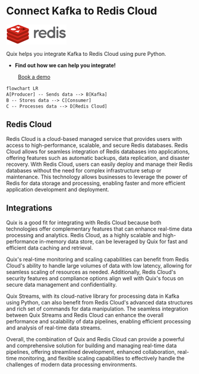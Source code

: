 # Connect Kafka to Redis Cloud

![](./images/logo_1.jpg)

Quix helps you integrate Kafka to Redis Cloud using pure Python.

<div class="grid cards blog-grid-card" markdown>

- __Find out how we can help you integrate!__

    <a class="md-button md-button--primary" href="https://share.hsforms.com/1iW0TmZzKQMChk0lxd_tGiw4yjw2?__hstc=175542013.2303933fbd746c0ac86d9ccbe9bc9100.1728383268831.1729603416735.1729620918855.31&__hssc=175542013.1.1729620918855&__hsfp=2132701734" target="_blank" style="margin:.5rem;">Book a demo</a>

</div>

```mermaid
flowchart LR
A[Producer] -- Sends data --> B[Kafka]
B -- Stores data --> C[Consumer]
C -- Processes data --> D[Redis Cloud]
```

## Redis Cloud

Redis Cloud is a cloud-based managed service that provides users with access to high-performance, scalable, and secure Redis databases. Redis Cloud allows for seamless integration of Redis databases into applications, offering features such as automatic backups, data replication, and disaster recovery. With Redis Cloud, users can easily deploy and manage their Redis databases without the need for complex infrastructure setup or maintenance. This technology allows businesses to leverage the power of Redis for data storage and processing, enabling faster and more efficient application development and deployment.

## Integrations

Quix is a good fit for integrating with Redis Cloud because both technologies offer complementary features that can enhance real-time data processing and analytics. Redis Cloud, as a highly scalable and high-performance in-memory data store, can be leveraged by Quix for fast and efficient data caching and retrieval.

Quix's real-time monitoring and scaling capabilities can benefit from Redis Cloud's ability to handle large volumes of data with low latency, allowing for seamless scaling of resources as needed. Additionally, Redis Cloud's security features and compliance options align well with Quix's focus on secure data management and confidentiality.

Quix Streams, with its cloud-native library for processing data in Kafka using Python, can also benefit from Redis Cloud's advanced data structures and rich set of commands for data manipulation. The seamless integration between Quix Streams and Redis Cloud can enhance the overall performance and scalability of data pipelines, enabling efficient processing and analysis of real-time data streams.

Overall, the combination of Quix and Redis Cloud can provide a powerful and comprehensive solution for building and managing real-time data pipelines, offering streamlined development, enhanced collaboration, real-time monitoring, and flexible scaling capabilities to effectively handle the challenges of modern data processing environments.

